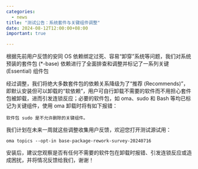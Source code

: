 ```yaml
---
categories:
  - news
title: "测试公告：系统套件与关键组件调整"
date: 2024-08-12T12:00:00+08:00
important: true

---
```



根据先前用户反馈的安同 OS 依赖绑定过死、容易“卸穿”系统等问题，我们对系统预装的套件包 (*-base) 依赖进行了全面排查和调整并标记了一系列关键 (Essential) 组件包

经过调整，我们将绝大多数套件包的依赖关系降级为了“推荐 (Recommends)”，即默认安装但可以卸载的“软依赖”，用户可自行卸载不需要的软件而不用担心套件包被卸载，进而引发连锁反应；必要的软件包，如 oma、sudo 和 Bash 等均已标记为关键组件，使用 oma 卸载时将有如下报错：
```
软件包 sudo 是不允许删除的关键组件。
```
我们计划在未来一周就这些调整收集用户反馈，欢迎您打开测试源试用：
```
oma topics --opt-in base-package-rework-survey-20240716
```
安装后，建议您观察是否有任何不需要的软件包在卸载时报错、引发连锁反应或造成困扰，并将情况反馈给我们，谢谢！
